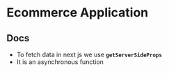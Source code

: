 # Ecommerce Application 

## Docs

- To fetch data in next js we use **`getServerSideProps`**
- It is an asynchronous function